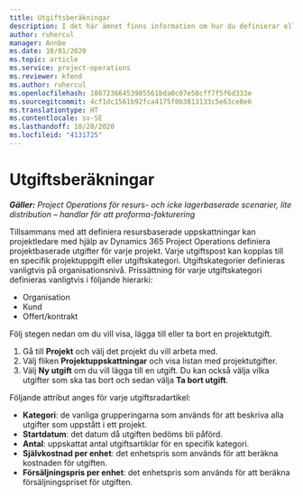 ```yaml
---
title: Utgiftsberäkningar
description: I det här ämnet finns information om hur du definierar eller uppskattar projektbaserade utgifter.
author: ruhercul
manager: Annbe
ms.date: 10/01/2020
ms.topic: article
ms.service: project-operations
ms.reviewer: kfend
ms.author: ruhercul
ms.openlocfilehash: 10872366453985561bda0c07e50cff7f5f6d333e
ms.sourcegitcommit: 4cf1dc1561b92fca4175f0b3813133c5e63ce8e6
ms.translationtype: HT
ms.contentlocale: sv-SE
ms.lasthandoff: 10/28/2020
ms.locfileid: "4131725"
---
```

# <a name="expense-estimates"></a>Utgiftsberäkningar
_**Gäller:** Project Operations för resurs- och icke lagerbaserade scenarier, lite distribution – handlar för att proforma-fakturering_

Tillsammans med att definiera resursbaserade uppskattningar kan projektledare med hjälp av Dynamics 365 Project Operations definiera projektbaserade utgifter för varje projekt. Varje utgiftspost kan kopplas till en specifik projektuppgift eller utgiftskategori. Utgiftskategorier definieras vanligtvis på organisationsnivå. Prissättning för varje utgiftskategori definieras vanligtvis i följande hierarki:

- Organisation
- Kund
- Offert/kontrakt

Följ stegen nedan om du vill visa, lägga till eller ta bort en projektutgift.

1. Gå till **Projekt** och välj det projekt du vill arbeta med.
2. Välj fliken **Projektuppskattningar** och visa listan med projektutgifter.
3. Välj **Ny utgift** om du vill lägga till en utgift. Du kan också välja vilka utgifter som ska tas bort och sedan välja **Ta bort utgift**.

Följande attribut anges för varje utgiftsradartikel:

- **Kategori**: de vanliga grupperingarna som används för att beskriva alla utgifter som uppstått i ett projekt.
- **Startdatum**: det datum då utgiften bedöms bli påförd.
- **Antal**: uppskattat antal utgiftsartiklar för en specifik kategori.
- **Självkostnad per enhet**: det enhetspris som används för att beräkna kostnaden för utgiften.
- **Försäljningspris per enhet**: det enhetspris som används för att beräkna försäljningspriset för utgiften.

